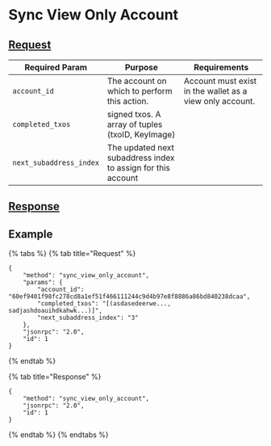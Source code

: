 # Sync View Only Account

## [Request](https://github.com/mobilecoinofficial/full-service/blob/main/full-service/src/json\_rpc/v2/api/request.rs#L40)

| Required Param          | Purpose                                                      | Requirements                                             |
| ----------------------- | ------------------------------------------------------------ | -------------------------------------------------------- |
| `account_id`            | The account on which to perform this action.                 | Account must exist in the wallet as a view only account. |
| `completed_txos`        | signed txos. A array of tuples (txoID, KeyImage)             |                                                          |
| `next_subaddress_index` | The updated next subaddress index to assign for this account |                                                          |

## [Response](https://github.com/mobilecoinofficial/full-service/blob/main/full-service/src/json\_rpc/v2/api/response.rs#L41)

## Example

{% tabs %}
{% tab title="Request" %}
```
{
    "method": "sync_view_only_account",
    "params": {
        "account_id": "60ef9401f98fc278cd8a1ef51f466111244c9d4b97e8f8886a86bd840238dcaa",
        "completed_txos": "[(asdasedeerwe..., sadjashdoauihdkahwk...)]",
        "next_subaddress_index": "3"
    },
    "jsonrpc": "2.0",
    "id": 1
}
```
{% endtab %}

{% tab title="Response" %}
```
{
    "method": "sync_view_only_account",
    "jsonrpc": "2.0",
    "id": 1
}
```
{% endtab %}
{% endtabs %}
